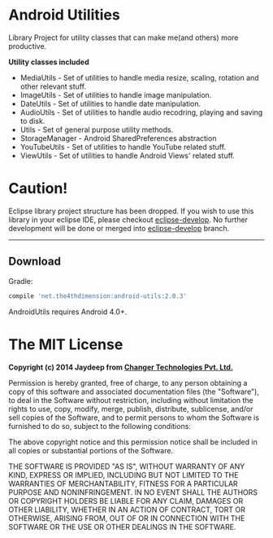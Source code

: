Android Utilities
=============

Library Project for utility classes that can make me(and others) more productive.


**Utility classes included**

* MediaUtils - Set of utilities to handle media resize, scaling, rotation and other relevant stuff.
* ImageUtils - Set of utilities to handle image manipulation.
* DateUtils - Set of utilities to handle date manipulation.
* AudioUtils - Set of utilities to handle audio recodring, playing and saving to disk.
* Utils - Set of general purpose utility methods.
* StorageManager - Android SharedPreferences abstraction
* YouTubeUtils - Set of utilities to handle YouTube related stuff.
* ViewUtils - Set of utilities to handle Android Views' related stuff.

Caution!
==========
Eclipse library project structure has been dropped. If you wish to use this library in your eclipse IDE, please checkout [eclipse-develop][1].
No further development will be done or merged into [eclipse-develop][1] branch.

----

Download
--------
Gradle:
```groovy
compile 'net.the4thdimension:android-utils:2.0.3'
```
AndroidUtils requires Android 4.0+.


The MIT License
=============

**Copyright (c) 2014 Jaydeep from [Changer Technologies Pvt. Ltd.](https://github.com/changer "Title")**

Permission is hereby granted, free of charge, to any person obtaining a copy
of this software and associated documentation files (the "Software"), to deal
in the Software without restriction, including without limitation the rights
to use, copy, modify, merge, publish, distribute, sublicense, and/or sell
copies of the Software, and to permit persons to whom the Software is
furnished to do so, subject to the following conditions:

The above copyright notice and this permission notice shall be included in
all copies or substantial portions of the Software.

THE SOFTWARE IS PROVIDED "AS IS", WITHOUT WARRANTY OF ANY KIND, EXPRESS OR
IMPLIED, INCLUDING BUT NOT LIMITED TO THE WARRANTIES OF MERCHANTABILITY,
FITNESS FOR A PARTICULAR PURPOSE AND NONINFRINGEMENT. IN NO EVENT SHALL THE
AUTHORS OR COPYRIGHT HOLDERS BE LIABLE FOR ANY CLAIM, DAMAGES OR OTHER
LIABILITY, WHETHER IN AN ACTION OF CONTRACT, TORT OR OTHERWISE, ARISING FROM,
OUT OF OR IN CONNECTION WITH THE SOFTWARE OR THE USE OR OTHER DEALINGS IN
THE SOFTWARE.


[1]: https://github.com/changer/android-utils/tree/eclipse-develop